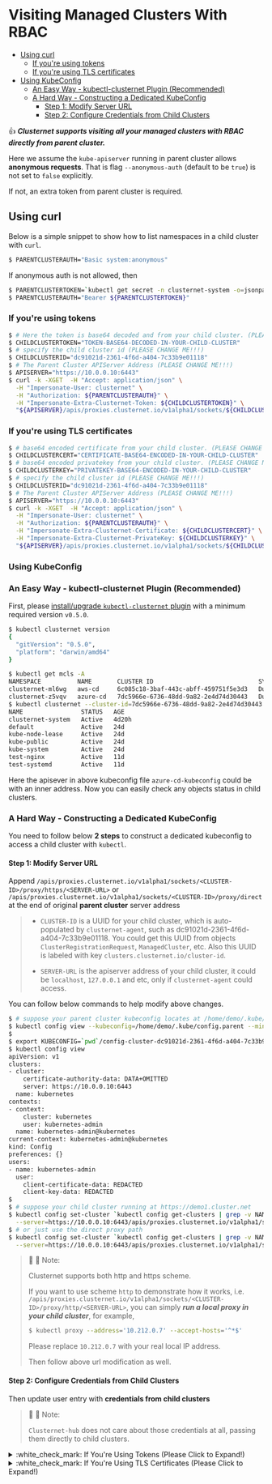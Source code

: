 # Visiting Managed Clusters With RBAC

- [Using curl](#using-curl)
    - [If you're using tokens](#if-youre-using-tokens)
    - [If you're using TLS certificates](#if-youre-using-tls-certificates)
- [Using KubeConfig](#using-kubeconfig)
    - [An Easy Way - kubectl-clusternet Plugin (Recommended)](#an-easy-way---kubectl-clusternet-plugin-recommended)
    - [A Hard Way - Constructing a Dedicated KubeConfig](#a-hard-way---constructing-a-dedicated-kubeconfig)
        - [Step 1: Modify Server URL](#step-1-modify-server-url)
        - [Step 2: Configure Credentials from Child Clusters](#step-2-configure-credentials-from-child-clusters)

:thumbsup: ***Clusternet supports visiting all your managed clusters with RBAC directly from parent cluster.***

Here we assume the `kube-apiserver` running in parent cluster allows **anonymous requests**. That is
flag `--anonymous-auth` (default to be `true`) is not set to `false` explicitly.

If not, an extra token from parent cluster is required.

## Using curl

Below is a simple snippet to show how to list namespaces in a child cluster with `curl`.

```bash
$ PARENTCLUSTERAUTH="Basic system:anonymous"
```

If anonymous auth is not allowed, then

```bash
$ PARENTCLUSTERTOKEN=`kubectl get secret -n clusternet-system -o=jsonpath='{.items[?(@.metadata.annotations.kubernetes\.io/service-account\.name=="clusternet-hub-proxy")].data.token}' | base64 --decode`
$ PARENTCLUSTERAUTH="Bearer ${PARENTCLUSTERTOKEN}"
```

### If you're using tokens

```bash
$ # Here the token is base64 decoded and from your child cluster. (PLEASE CHANGE ME!!!)
$ CHILDCLUSTERTOKEN="TOKEN-BASE64-DECODED-IN-YOUR-CHILD-CLUSTER"
$ # specify the child cluster id (PLEASE CHANGE ME!!!)
$ CHILDCLUSTERID="dc91021d-2361-4f6d-a404-7c33b9e01118"
$ # The Parent Cluster APIServer Address (PLEASE CHANGE ME!!!)
$ APISERVER="https://10.0.0.10:6443"
$ curl -k -XGET  -H "Accept: application/json" \
  -H "Impersonate-User: clusternet" \
  -H "Authorization: ${PARENTCLUSTERAUTH}" \
  -H "Impersonate-Extra-Clusternet-Token: ${CHILDCLUSTERTOKEN}" \
  "${APISERVER}/apis/proxies.clusternet.io/v1alpha1/sockets/${CHILDCLUSTERID}/proxy/direct/api/v1/namespaces"
```

### If you're using TLS certificates

```bash
$ # base64 encoded certificate from your child cluster. (PLEASE CHANGE ME!!!)
$ CHILDCLUSTERCERT="CERTIFICATE-BASE64-ENCODED-IN-YOUR-CHILD-CLUSTER"
$ # base64 encoded privatekey from your child cluster. (PLEASE CHANGE ME!!!)
$ CHILDCLUSTERKEY="PRIVATEKEY-BASE64-ENCODED-IN-YOUR-CHILD-CLUSTER"
$ # specify the child cluster id (PLEASE CHANGE ME!!!)
$ CHILDCLUSTERID="dc91021d-2361-4f6d-a404-7c33b9e01118"
$ # The Parent Cluster APIServer Address (PLEASE CHANGE ME!!!)
$ APISERVER="https://10.0.0.10:6443"
$ curl -k -XGET  -H "Accept: application/json" \
  -H "Impersonate-User: clusternet" \
  -H "Authorization: ${PARENTCLUSTERAUTH}" \
  -H "Impersonate-Extra-Clusternet-Certificate: ${CHILDCLUSTERCERT}" \
  -H "Impersonate-Extra-Clusternet-PrivateKey: ${CHILDCLUSTERKEY}" \
  "${APISERVER}/apis/proxies.clusternet.io/v1alpha1/sockets/${CHILDCLUSTERID}/proxy/direct/api/v1/namespaces"
```

### Using KubeConfig

### An Easy Way - kubectl-clusternet Plugin (Recommended)

First,
please [install/upgrade `kubectl-clusternet` plugin](https://github.com/clusternet/kubectl-clusternet#installation) with
a minimum required version `v0.5.0`.

```bash
$ kubectl clusternet version
{
  "gitVersion": "0.5.0",
  "platform": "darwin/amd64"
}
```

```bash
$ kubectl get mcls -A
NAMESPACE          NAME       CLUSTER ID                             SYNC MODE   KUBERNETES                   READYZ   AGE
clusternet-ml6wg   aws-cd     6c085c18-3baf-443c-abff-459751f5e3d3   Dual        v1.18.4                      true     4d6h
clusternet-z5vqv   azure-cd   7dc5966e-6736-48dd-9a82-2e4d74d30443   Dual        v1.20.4                      true     43h
$ kubectl clusternet --cluster-id=7dc5966e-6736-48dd-9a82-2e4d74d30443 --child-kubeconfig=./azure-cd-kubeconfig get ns
NAME                STATUS   AGE
clusternet-system   Active   4d20h
default             Active   24d
kube-node-lease     Active   24d
kube-public         Active   24d
kube-system         Active   24d
test-nginx          Active   11d
test-systemd        Active   11d
```

Here the apisever in above kubeconfig file `azure-cd-kubeconfig` could be with an inner address. Now you can easily
check any objects status in child clusters.

### A Hard Way - Constructing a Dedicated KubeConfig

You need to follow below **2 steps** to construct a dedicated kubeconfig to access a child cluster with `kubectl`.

#### Step 1: Modify Server URL

Append `/apis/proxies.clusternet.io/v1alpha1/sockets/<CLUSTER-ID>/proxy/https/<SERVER-URL>`
or `/apis/proxies.clusternet.io/v1alpha1/sockets/<CLUSTER-ID>/proxy/direct` at the end of original **parent cluster**
server address

> - `CLUSTER-ID` is a UUID for your child cluster, which is auto-populated by `clusternet-agent`, such as dc91021d-2361-4f6d-a404-7c33b9e01118. You could get this UUID from objects `ClusterRegistrationRequest`,
    `ManagedCluster`, etc. Also this UUID is labeled with key `clusters.clusternet.io/cluster-id`.
>
>- `SERVER-URL` is the apiserver address of your child cluster, it could be `localhost`, `127.0.0.1` and etc, only if
   `clusternet-agent` could access.

You can follow below commands to help modify above changes.

```bash
$ # suppose your parent cluster kubeconfig locates at /home/demo/.kube/config.parent
$ kubectl config view --kubeconfig=/home/demo/.kube/config.parent --minify=true --raw=true > ./config-cluster-dc91021d-2361-4f6d-a404-7c33b9e01118
$
$ export KUBECONFIG=`pwd`/config-cluster-dc91021d-2361-4f6d-a404-7c33b9e01118
$ kubectl config view
apiVersion: v1
clusters:
- cluster:
    certificate-authority-data: DATA+OMITTED
    server: https://10.0.0.10:6443
  name: kubernetes
contexts:
- context:
    cluster: kubernetes
    user: kubernetes-admin
  name: kubernetes-admin@kubernetes
current-context: kubernetes-admin@kubernetes
kind: Config
preferences: {}
users:
- name: kubernetes-admin
  user:
    client-certificate-data: REDACTED
    client-key-data: REDACTED
$
$ # suppose your child cluster running at https://demo1.cluster.net
$ kubectl config set-cluster `kubectl config get-clusters | grep -v NAME` \
  --server=https://10.0.0.10:6443/apis/proxies.clusternet.io/v1alpha1/sockets/dc91021d-2361-4f6d-a404-7c33b9e01118/proxy/https/demo1.cluster.net
$ # or just use the direct proxy path
$ kubectl config set-cluster `kubectl config get-clusters | grep -v NAME` \
  --server=https://10.0.0.10:6443/apis/proxies.clusternet.io/v1alpha1/sockets/dc91021d-2361-4f6d-a404-7c33b9e01118/proxy/direct
```

> :pushpin: :pushpin: Note:
>
> Clusternet supports both http and https scheme.
>
> If you want to use scheme `http` to demonstrate how it works, i.e. `/apis/proxies.clusternet.io/v1alpha1/sockets/<CLUSTER-ID>/proxy/http/<SERVER-URL>`,
> you can simply ***run a local proxy in your child cluster***, for example,
>
> ```bash
   > $ kubectl proxy --address='10.212.0.7' --accept-hosts='^*$'
   > ```
>
> Please replace `10.212.0.7` with your real local IP address.
>
> Then follow above url modification as well.

#### Step 2: Configure Credentials from Child Clusters

Then update user entry with **credentials from child clusters**

> :see_no_evil: :see_no_evil: Note:
>
> `Clusternet-hub` does not care about those credentials at all, passing them directly to child clusters.


<details>
  <summary>:white_check_mark: If You're Using Tokens (Please Click to Expand!)</summary>

Here the tokens can be [bootstrap tokens](https://kubernetes.io/docs/reference/access-authn-authz/bootstrap-tokens/),
[ServiceAccount tokens](https://kubernetes.io/docs/tasks/configure-pod-container/configure-service-account/#use-multiple-service-accounts)
, etc.

Please follow below modifications.

```bash
$ export KUBECONFIG=`pwd`/config-cluster-dc91021d-2361-4f6d-a404-7c33b9e01118
$ # below is what we modified in above step 1
$ kubectl config view
apiVersion: v1
clusters:
- cluster:
    certificate-authority-data: DATA+OMITTED
    server: https://10.0.0.10:6443/apis/proxies.clusternet.io/v1alpha1/sockets/dc91021d-2361-4f6d-a404-7c33b9e01118/proxy/direct
  name: kubernetes
contexts:
- context:
    cluster: kubernetes
    user: kubernetes-admin
  name: kubernetes-admin@kubernetes
current-context: kubernetes-admin@kubernetes
kind: Config
preferences: {}
users:
- name: kubernetes-admin
  user:
    client-certificate-data: REDACTED
    client-key-data: REDACTED
$
$ # modify user part to below
$ vim config-cluster-dc91021d-2361-4f6d-a404-7c33b9e01118
  ...
  user:
    username: system:anonymous
    as: clusternet
    as-user-extra:
        clusternet-token:
            - BASE64-DECODED-PLEASE-CHANGE-ME
```

Please replace `BASE64-DECODED-PLEASE-CHANGE-ME` to a token that valid from **child cluster**. ***Please notice the
tokens replaced here should be base64 decoded.***

> :pushpin: :pushpin: Important Note:
>
> If anonymous auth is not allowed, please replace `username: system:anonymous` to `token: PARENT-CLUSTER-TOKEN`.
> Here `PARENT-CLUSTER-TOKEN` can be retrieved with below command,
>
>```bash
>kubectl get secret -n clusternet-system -o=jsonpath='{.items[?(@.metadata.annotations.kubernetes\.io/service-account\.name=="clusternet-hub-proxy")].data.token}' | base64 --decode; echo
>```

</details>

<details>
  <summary>:white_check_mark: If You're Using TLS Certificates (Please Click to Expand!)</summary>

Please follow below modifications.

```bash
$ export KUBECONFIG=`pwd`/config-cluster-dc91021d-2361-4f6d-a404-7c33b9e01118
$ # below is what we modified in above step 1
$ kubectl config view
apiVersion: v1
clusters:
- cluster:
    certificate-authority-data: DATA+OMITTED
    server: https://10.0.0.10:6443/apis/proxies.clusternet.io/v1alpha1/sockets/dc91021d-2361-4f6d-a404-7c33b9e01118/proxy/direct
  name: kubernetes
contexts:
- context:
    cluster: kubernetes
    user: kubernetes-admin
  name: kubernetes-admin@kubernetes
current-context: kubernetes-admin@kubernetes
kind: Config
preferences: {}
users:
- name: kubernetes-admin
  user:
    client-certificate-data: REDACTED
    client-key-data: REDACTED
$
$ # modify user part to below
$ vim config-cluster-dc91021d-2361-4f6d-a404-7c33b9e01118
  ...
  user:
    username: system:anonymous
    as: clusternet
    as-user-extra:
        clusternet-certificate:
            - CLIENT-CERTIFICATE-DATE-BASE64-ENCODED-PLEASE-CHANGE-ME
        clusternet-privatekey:
            - CLIENT-KEY-DATE-PLEASE-BASE64-ENCODED-CHANGE-ME
```

Please replace `CLIENT-CERTIFICATE-DATE-BASE64-ENCODED-PLEASE-CHANGE-ME`
and `CLIENT-KEY-DATE-PLEASE-BASE64-ENCODED-CHANGE-ME` with certficate and private key from child cluster. **Please
notice the tokens replaced here should be base64 encoded.**

> :pushpin: :pushpin: Important Note:
>
> If anonymous auth is not allowed, please replace `username: system:anonymous` to `token: PARENT-CLUSTER-TOKEN`.
> Here `PARENT-CLUSTER-TOKEN` can be retrieved with below command,
>
>```bash
>kubectl get secret -n clusternet-system -o=jsonpath='{.items[?(@.metadata.annotations.kubernetes\.io/service-account\.name=="clusternet-hub-proxy")].data.token}' | base64 --decode; echo
>```

</details>
